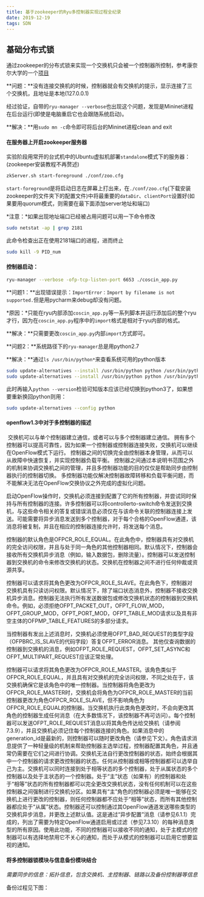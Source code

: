 ```yaml
---
title: 基于zookeeper的Ryu多控制器实现过程全纪录
date: 2019-12-19
tags: SDN
---
```


## 基础分布式锁

通过zookeeper的分布式锁来实现一个交换机只会被一个控制器所控制，参考康奈尔大学的一个[项目](https://github.com/coscin/coscin-app-ryu.git)

<!--more-->

**问题：**没有连接交换机的时候，控制器就会有交换机的提示，显示连接了三个交换机，且地址是本地(127.0.0.1)

经过验证，自带的`ryu-manager --verbose`也出现这个问题，发现是Mininet进程在后台运行(即使是电脑重启它也会跟随系统启动)。

**解决：**用`sudo mn -c`命令即可将后台的Mininet进程clean and exit

#### 在服务器上开启zookeeper服务器

实验阶段用常开的台式机中的Ubuntu虚拟机部署`standalone`模式下的服务器：(zookeeper安装教程不再赘述)

```bash
zkServer.sh start-foreground ./conf/zoo.cfg
```

`start-foreground`是将启动日志在屏幕上打出来，在`./conf/zoo.cfg`(下载安装zookeeper的文件夹下的配置文件)中将最重要的`dataDir`、`clientPort`设置好(如果要用quorum模式，则需要在最下面添加server地址和端口)

*注意：*如果出现地址端口已经被占用问题可以用一下命令修改

```bash
sudo netstat -ap | grep 2181
```

此命令检查出正在使用2181端口的进程，进而终止

```bash
sudo kill -9 PID_num
```

#### 控制器启动：

```bash
ryu-manager --verbose -ofp-tcp-listen-port 6653 ./coscin_app.py
```

**问题1：**出现错误提示：`ImportError：Import by filename is not supported.`但是用pycharm来debug却没有问题。

*原因：*只能在ryu内部添加`coscin_app.py`等一系列脚本并运行添加后的整个ryu才行，因为在`coscin_app.py`程序中的`import`格式是相对于ryu内部的格式。  

**解决：**只需要更改`coscin_app.py`内部`import`方式即可。

**问题2：**系统路径下的`ryu-manager`总是用python2.7

**解决：**通过`ls /usr/bin/python*`来查看系统可用的python版本

```bash
sudo update-alternatives --install /usr/bin/python python /usr/bin/python2 1
sudo update-alternatives --install /usr/bin/python python /usr/bin/python3 2
```

此时再输入`python --version`检验可知版本应该已经切换到python3了，如果想要重新换回python则用：

```bash
sudo update-alternatives --config python
```

#### openflow1.3中对于多控制器的描述

​		交换机可以与单个控制器建立通信，或者可以与多个控制器建立通信。 拥有多个控制器可以提高可靠性，因为如果一个控制器或控制器连接失败，交换机可以继续在OpenFlow模式下运行。 控制器之间的切换完全由控制器本身管理，从而可以从故障中快速恢复，并实现控制器负载平衡。 控制器之间通过本说明书范围之外的机制来协调交换机之间的管理，并且多控制器功能的目的仅仅是帮助同步由控制器执行的控制器切换。 多控制器功能仅解决控制器故障转移和负载平衡问题，而不能解决无法在OpenFlow交换协议之外完成的虚拟化问题。

​		启动OpenFlow操作时，交换机必须连接到配置了它的所有控制器，并尝试同时保持与所有控制器的连接。许多控制器可以将controllerto-switch命令发送到交换机，与这些命令相关的答复或错误消息必须仅在与该命令关联的控制器连接上发送。可能需要将异步消息发送到多个控制器，对于每个合格的OpenFlow通道，该消息将被复制，并且在相应的控制器连接允许时，将发送每个消息。

​		控制器的默认角色是OFPCR_ROLE_EQUAL。在此角色中，控制器具有对交换机的完全访问权限，并且与处于同一角色的其他控制器相同。默认情况下，控制器会接收所有交换机异步消息（例如，输入数据包，删除流量）。控制器可以发送控制器到交换机的命令来修改交换机的状态。交换机在控制器之间不进行任何仲裁或资源共享。

​		控制器可以请求将其角色更改为OFPCR_ROLE_SLAVE。在此角色下，控制器对交换机具有只读访问权限。默认情况下，除了端口状态消息外，控制器不接收交换机异步消息。控制器无法执行所有发送数据包或修改交换机状态的控制器到交换机命令。例如，必须拒绝OFPT_PACKET_OUT，OFPT_FLOW_MOD，OFPT_GROUP_MOD，OFPT_PORT_MOD，OFPT_TABLE_MOD请求以及具有非空主体的OFPMP_TABLE_FEATURES的多部分请求。

​		当控制器有发出上述消息时，交换机必须使用OFPT_BAD_REQUEST的类型字段（OFPBRC_IS_SLAVE的代码字段）答复OFPT_ERROR消息。 其他仅查询数据的控制器到交换机的消息，例如OFPT_ROLE_REQUEST，OFPT_SET_ASYNC和OFPT_MULTIPART_REQUEST应该正常处理。

​		控制器可以请求将其角色更改为OFPCR_ROLE_MASTER。该角色类似于OFPCR_ROLE_EQUAL，并且具有对交换机的完全访问权限，不同之处在于，该交换机确保它是该角色中的唯一控制器。当控制器将角色更改为OFPCR_ROLE_MASTER时，交换机会将角色为OFPCR_ROLE_MASTER的当前控制器更改为角色OFPCR_ROLE_SLAVE，但不影响角色为OFPCR_ROLE_EQUAL的控制器。当交换机执行此类角色更改时，不会向更改其角色的控制器生成任何消息（在大多数情况下，该控制器不再可访问）。每个控制器可以发送OFPT_ROLE_REQUEST消息以将其角色传达给交换机（请参阅7.3.9），并且交换机必须记住每个控制器连接的角色。如果消息中的generation_id是最新的，则控制器可以随时更改角色（请参见下文）。角色请求消息提供了一种轻量级的机制来帮助控制器主选举过程，控制器配置其角色，并且通常仍需要在它们之间进行协调。交换机无法自行更改控制器的状态，始终会根据其中一个控制器的请求更改控制器的状态。任何从控制器或相等控制器都可以选举自己为主。交换机可以同时连接到处于相等状态的多个控制器，处于从属状态的多个控制器以及处于主状态的一个控制器。处于“主”状态（如果有）的控制器和处于“相等”状态的所有控制器都可以完全更改交换机状态，没有任何机制可以在这些控制器之间强制进行交换机分区。如果具有“主”角色的控制器必须是唯一能够在交换机上进行更改的控制器，则任何控制器都不应处于“相等”状态，而所有其他控制器都应处于“从属”状态。控制器还可以控制通过其OpenFlow通道发送哪些类型的交换机异步消息，并更改上述默认值。这是通过“异步配置”消息（请参见6.1.1）完成的，列出了需要为特定OpenFlow通道启用或过滤（参见7.3.10）的每种消息类型的所有原因。使用此功能，不同的控制器可以接收不同的通知，处于主模式的控制器可以有选择地禁用它不关心的通知，而处于从模式的控制器可以启用它想要监视的通知。



#### 将多控制器锁模块与信息备份模块结合

*需要同步的信息：拓扑信息，包含交换机、主控制器、链路以及备份控制器等信息*

备份过程见下图：



